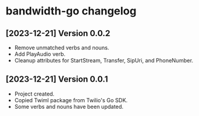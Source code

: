 bandwidth-go changelog
====================

[2023-12-21] Version 0.0.2
---------------------------
- Remove unmatched verbs and nouns.
- Add PlayAudio verb.
- Cleanup attributes for StartStream, Transfer, SipUri, and PhoneNumber.

[2023-12-21] Version 0.0.1
---------------------------
- Project created.
- Copied Twiml package from Twilio's Go SDK.
- Some verbs and nouns have been updated.
